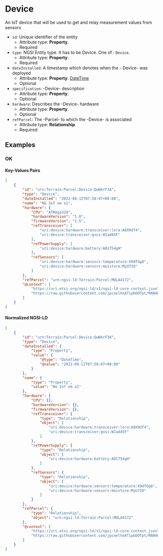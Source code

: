 # Device

An IoT device that will be used to get and relay measurement values from sensors
-  `id`: Unique identifier of the entity
   -  Attribute type: **Property**. 
   -  Required
-  `type`: NGSI Entity type. It has to be Device. One of : `Device`.
   -  Attribute type: **Property**. 
   -  Required
-  `dateInstalled`: A timestamp which denotes when the - Device- was deployed
   -  Attribute type: **Property**. [DateTime](https://schema.org/DateTime)
   -  Optional
-  `specification`: -Device- description
   -  Attribute type: **Property**. 
   -  Optional
-  `hardware`: Describes the -Device- hardware
   -  Attribute type: **Property**. 
   -  Optional
-  `refParcel`: The -Parcel- to which the -Device- is associated
   -  Attribute type: **Relationship**. 
   -  Required



## Examples

### OK


#### Key-Values Pairs

```json
[
    {
        "id": "urn:Terrain:Parcel:Device:QwW4rF3A",
        "type": "Device",
        "dateInstalled": "2022-08-12T07:58:07+00:00",
        "name": "Nó IoT em a1",
        "hardware": {
            "CPU": "ATMega328",
            "hardwareVersion": "1.0",
            "firmwareVersion": "1.5",
            "refTransceiver": [
                "uri:device:hardware:transceiver:lora:A8X9df4",
                "uri:device:transceiver:gnss:W1ad45F"
            ],
            "refPowerSupply": [
                "uri:device:hardware:battery:A01T54gH"
            ],
            "refSensors": [
                "uri:device:hardware:sensors:temperature:X9dfGg8",
                "uri:device:hardware:sensors:moisture:MyU7IO"
            ]
        },
        "refParcel": "urn:ngsi-ld:Terrain:Parcel:MDLA4172",
        "@context": [
            "https://uri.etsi.org/ngsi-ld/v1/ngsi-ld-core-context.jsonld",
            "https://raw.githubusercontent.com/jpcoelhoATipbDOTpt/MAN4HEALTH/main/DataModel/Device/Context/context-keyvalues.jsonld"
        ]
    }
]
```

#### Normalized NGSI-LD

```json
[
    {
        "id": "urn:Terrain:Parcel:Device:QwW4rF3A",
        "type": "Device",
        "dateInstalled": {
            "type": "Property",
            "value": {
                "@type": "DateTime",
                "@value": "2022-08-12T07:58:07+00:00"
            }
        },
        "name": {
            "type": "Property",
            "value": "Nó IoT em a1"
        },
        "hardware": {
            "CPU": {},
            "hardwareVersion": {},
            "firmwareVersion": {},
            "refTransceiver": {
                "type": "Relationship",
                "object": [
                    "uri:device:hardware:transceiver:lora:A8X9df4",
                    "uri:device:transceiver:gnss:W1ad45F"
                ]
            },
            "refPowerSupply": {
                "type": "Relationship",
                "object": [
                    "uri:device:hardware:battery:A01T54gH"
                ]
            },
            "refSensors": {
                "type": "Relationship",
                "object": [
                    "uri:device:hardware:sensors:temperature:X9dfGg8",
                    "uri:device:hardware:sensors:moisture:MyU7IO"
                ]
            }
        },
        "refParcel": {
            "type": "Relationship",
            "object": "urn:ngsi-ld:Terrain:Parcel:MDLA4172"
        },
        "@context": [
            "https://uri.etsi.org/ngsi-ld/v1/ngsi-ld-core-context.jsonld",
            "https://raw.githubusercontent.com/jpcoelhoATipbDOTpt/MAN4HEALTH/main/DataModel/Device/Context/context-normalized.jsonld"
        ]
    }
]
```
